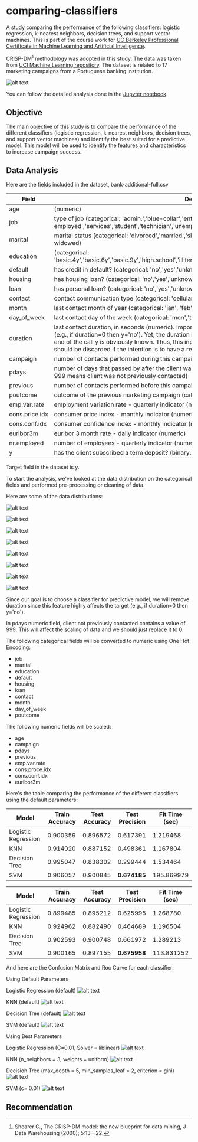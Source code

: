# comparing-classifiers

A study comparing the performance of the following classifiers: logistic regression, k-nearest neighbors, decision trees, and support vector machines. This is part of the course work for [UC Berkeley Professional Certificate in Machine Learning and Artificial Intelligence](https://em-executive.berkeley.edu/professional-certificate-machine-learning-artificial-intelligence). 

CRISP-DM[^1] methodology was adopted in this study. The data was taken from [UCI Machine Learning repository](https://archive.ics.uci.edu/ml/datasets/bank+marketing). The dataset is related to 17 marketing campaigns from a Portuguese banking institution.

![alt text](https://upload.wikimedia.org/wikipedia/commons/thumb/b/b9/CRISP-DM_Process_Diagram.png/598px-CRISP-DM_Process_Diagram.png "Image from Wikipedia")

You can follow the detailed analysis done in the [Jupyter notebook](https://github.com/cdungca/comparing-classifiers/blob/main/prompt_III.ipynb).

## Objective

The main objective of this study is to compare the performance of the different classifiers (logistic regression, k-nearest neighbors, decision trees, and support vector machines) and identify the best suited for a predictive model. This model will be used to identify the features and characteristics to increase campaign success.   

## Data Analysis

Here are the fields included in the dataset, bank-additional-full.csv

|Field|Description|
|--|--|
|age|(numeric)|
|job|type of job (categorical: 'admin.','blue-collar','entrepreneur','housemaid','management','retired','self-employed','services','student','technician','unemployed','unknown')|
|marital|marital status (categorical: 'divorced','married','single','unknown'; note: 'divorced' means divorced or widowed)|
|education|(categorical: 'basic.4y','basic.6y','basic.9y','high.school','illiterate','professional.course','university.degree','unknown')|
|default|has credit in default? (categorical: 'no','yes','unknown')|
|housing|has housing loan? (categorical: 'no','yes','unknown')|
|loan|has personal loan? (categorical: 'no','yes','unknown')|
|contact|contact communication type (categorical: 'cellular','telephone')|
|month|last contact month of year (categorical: 'jan', 'feb', 'mar', ..., 'nov', 'dec')|
|day_of_week|last contact day of the week (categorical: 'mon','tue','wed','thu','fri')|
|duration|last contact duration, in seconds (numeric). Important note: this attribute highly affects the output target (e.g., if duration=0 then y='no'). Yet, the duration is not known before a call is performed. Also, after the end of the call y is obviously known. Thus, this input should only be included for benchmark purposes and should be discarded if the intention is to have a realistic predictive model.|
|campaign|number of contacts performed during this campaign and for this client (numeric, includes last contact)|
|pdays|number of days that passed by after the client was last contacted from a previous campaign (numeric; 999 means client was not previously contacted)|
|previous|number of contacts performed before this campaign and for this client (numeric)|
|poutcome|outcome of the previous marketing campaign (categorical: 'failure','nonexistent','success')|
|emp.var.rate|employment variation rate - quarterly indicator (numeric)|
|cons.price.idx|consumer price index - monthly indicator (numeric)|
|cons.conf.idx|consumer confidence index - monthly indicator (numeric)|
|euribor3m|euribor 3 month rate - daily indicator (numeric)|
|nr.employed|number of employees - quarterly indicator (numeric)|
|y|has the client subscribed a term deposit? (binary: 'yes','no')|

Target field in the dataset is y.

To start the analysis, we've looked at the data distribution on the categorical fields and performed pre-processing or cleaning of data. 

Here are some of the data distributions:

![alt text](https://github.com/cdungca/comparing-classifiers/blob/main/images/age_distribution.png "Age Distribution")

![alt text](https://github.com/cdungca/comparing-classifiers/blob/main/images/campaign_distribution.png "Campaign Distribution")

![alt text](https://github.com/cdungca/comparing-classifiers/blob/main/images/contact_distribution.png "Contact Distribution")

![alt text](https://github.com/cdungca/comparing-classifiers/blob/main/images/default_distribution.png "Default Distribution")

![alt text](https://github.com/cdungca/comparing-classifiers/blob/main/images/housing_distribution.png "Housing Distribution")

![alt text](https://github.com/cdungca/comparing-classifiers/blob/main/images/loan_distribution.png "Loan Distribution")

![alt text](https://github.com/cdungca/comparing-classifiers/blob/main/images/marital_distribution.png "Marital Distribution")

![alt text](https://github.com/cdungca/comparing-classifiers/blob/main/images/poutcome_distribution.png "Poutcome Distribution")

Since our goal is to choose a classifier for predictive model, we will remove duration since this feature highly affects the target (e.g., if duration=0 then y='no').

In pdays numeric field, client not previously contacted contains a value of 999. This will affect the scaling of data and we should just replace it to 0. 

The following categorical fields will be converted to numeric using One Hot Encoding:

- job
- marital
- education
- default
- housing
- loan
- contact
- month
- day_of_week
- poutcome

The following numeric fields will be scaled:

- age
- campaign
- pdays
- previous
- emp.var.rate
- cons.proce.idx
- cons.conf.idx
- euribor3m

Here's the table comparing the performance of the different classifiers using the default parameters:

|Model|Train Accuracy|Test Accuracy|Test Precision|Fit Time (sec)|
|--|--|--|--|--|
|Logistic Regression|0.900359|0.896572|0.617391	|1.219468|
|KNN|0.914020|0.887152|0.498361|1.167804|
|Decision Tree|0.995047|0.838302|0.299444|1.534464|
|SVM|0.906057|0.900845|**0.674185**|195.869979|

|Model|Train Accuracy|Test Accuracy|Test Precision|Fit Time (sec)|
|--|--|--|--|--|
|Logistic Regression|0.899485|0.895212|0.625995|1.268780|
|KNN|0.924962|0.882490|0.464689|1.196504|
|Decision Tree|0.902593|0.900748|0.661972|1.289213|
|SVM|0.900165|0.897155|**0.675958**|113.831252|

And here are the Confusion Matrix and Roc Curve for each classifier:

Using Default Parameters

Logistic Regression (default)
![alt text](https://github.com/cdungca/comparing-classifiers/blob/main/images/lgr_default-cmroc.png "Logistic Regression - Confusion Matrix and ROC Curve")

KNN (default)
![alt text](https://github.com/cdungca/comparing-classifiers/blob/main/images/knn_default-cmroc.png "KNN - Confusion Matrix and ROC Curve")

Decision Tree (default)
![alt text](https://github.com/cdungca/comparing-classifiers/blob/main/images/dtree_default-cmroc.png "Decision Tree - Confusion Matrix and ROC Curve")

SVM (default)
![alt text](https://github.com/cdungca/comparing-classifiers/blob/main/images/svm_default-cmroc.png "SVM - Confusion Matrix and ROC Curve")

Using Best Parameters

Logistic Regression (C=0.01, Solver = liblinear)
![alt text](https://github.com/cdungca/comparing-classifiers/blob/main/images/lgr_best-cmroc.png "Logistic Regression - Confusion Matrix and ROC Curve")

KNN (n_neighbors = 3, weights = uniform)
![alt text](https://github.com/cdungca/comparing-classifiers/blob/main/images/knn_best-cmroc.png "KNN - Confusion Matrix and ROC Curve")

Decision Tree (max_depth = 5, min_samples_leaf = 2, criterion = gini)
![alt text](https://github.com/cdungca/comparing-classifiers/blob/main/images/dtree_best-cmroc.png "Decision Tree - Confusion Matrix and ROC Curve")

SVM (c= 0.01)
![alt text](https://github.com/cdungca/comparing-classifiers/blob/main/images/svm_best-cmroc.png "SVM - Confusion Matrix and ROC Curve")


## Recommendation




[^1]: Shearer C., The CRISP-DM model: the new blueprint for data mining, J Data Warehousing (2000); 5:13—22.






